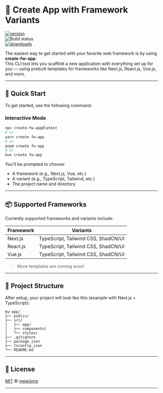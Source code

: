 # 🚀 Create App with Framework Variants

[![version](https://img.shields.io/npm/v/create-fw-app?style=flat)](https://www.npmjs.org/package/create-fw-app)  
![Build status](https://img.shields.io/github/actions/workflow/status/mewisme/create-fw-app/.github%2Fworkflows%2Fpublish.yaml?branch=main)  
[![downloads](https://img.shields.io/npm/dm/create-fw-app.svg?style=flat)](https://npm-stat.com/charts.html?package=create-fw-app)

The easiest way to get started with your favorite web framework is by using **create-fw-app**.  
This CLI tool lets you scaffold a new application with everything set up for you — using prebuilt templates for frameworks like Next.js, React.js, Vue.js, and more.

---

## 🧭 Quick Start

To get started, use the following command:

### Interactive Mode

```bash
npx create-fw-app@latest
# or
yarn create fw-app
# or
pnpm create fw-app
# or
bun create fw-app
```

You'll be prompted to choose:
- A framework (e.g., Next.js, Vue, etc.)
- A variant (e.g., TypeScript, Tailwind, etc.)
- The project name and directory

---

## 📦 Supported Frameworks

Currently supported frameworks and variants include:

| Framework  | Variants                         |
|------------|----------------------------------|
| Next.js    | TypeScript, Tailwind CSS, ShadCN/UI |
| React.js   | TypeScript, Tailwind CSS, ShadCN/UI |
| Vue.js     | TypeScript, Tailwind CSS, ShadCN/UI |

> More templates are coming soon!

---

## 📁 Project Structure

After setup, your project will look like this (example with Next.js + TypeScript):

```
my-app/
├── public/
├── src/
│   ├── app/
│   ├── components/
│   └── styles/
├── .gitignore
├── package.json
├── tsconfig.json
└── README.md
```

---

## 📄 License

[MIT](LICENSE) © [mewisme](https://github.com/mewisme)

---
